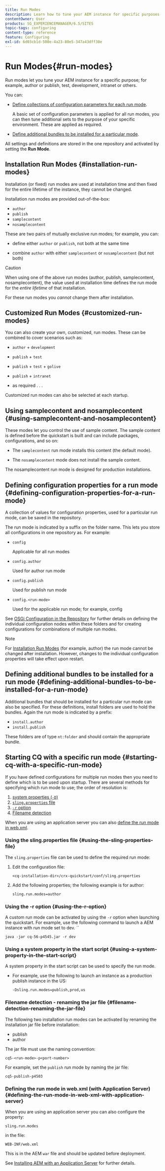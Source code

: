 ```yaml
---
title: Run Modes
description: Learn how to tune your AEM instance for specific purposes by using run modes.
contentOwner: User
products: SG_EXPERIENCEMANAGER/6.5/SITES
topic-tags: configuring
content-type: reference
feature: Configuring
exl-id: 6d03cb1d-500e-4a23-80e5-347a43dff30e
---
```

# Run Modes{#run-modes}

Run modes let you tune your AEM instance for a specific purpose; for example, author or publish, test, development, intranet or others.

You can:

* [Define collections of configuration parameters for each run mode](#defining-configuration-properties-for-a-run-mode).

  A basic set of configuration parameters is applied for all run modes, you can then tune additional sets to the purpose of your specific environment. These are applied as required.

* [Define additional bundles to be installed for a particular mode](#defining-additional-bundles-to-be-installed-for-a-run-mode).

All settings and definitions are stored in the one repository and activated by setting the **Run Mode**.

## Installation Run Modes {#installation-run-modes}

Installation (or fixed) run modes are used at installation time and then fixed for the entire lifetime of the instance, they cannot be changed.

Installation run modes are provided out-of-the-box:

* `author`
* `publish`
* `samplecontent`
* `nosamplecontent`

These are two pairs of mutually exclusive run modes; for example, you can:

* define either `author` or `publish`, not both at the same time

* combine `author` with either `samplecontent` or `nosamplecontent` (but not both)

>[!CAUTION]
>
>When using one of the above run modes (author, publish, samplecontent, nosamplecontent), the value used at installation time defines the run mode for the *entire lifetime* of that installation.
>
>For these run modes you *cannot* change them after installation.

## Customized Run Modes {#customized-run-modes}

You can also create your own, customized, run modes. These can be combined to cover scenarios such as:

* `author` + `development`

* `publish` + `test`

*  `publish` + `test` + `golive`

* `publish` + `intranet`

* as required . . .

Customized run modes can also be selected at each startup.

## Using samplecontent and nosamplecontent {#using-samplecontent-and-nosamplecontent}

These modes let you control the use of sample content. The sample content is defined before the quickstart is built and can include packages, configurations, and so on:

* The `samplecontent` run mode installs this content (the default mode).

* The `nosamplecontent` mode does not install the sample content.

The nosamplecontent run mode is designed for production installations.

## Defining configuration properties for a run mode {#defining-configuration-properties-for-a-run-mode}

A collection of values for configuration properties, used for a particular run mode, can be saved in the repository.

The run mode is indicated by a suffix on the folder name. This lets you store all configurations in one repository as. For example:

* `config`

  Applicable for all run modes

* `config.author`

  Used for author run mode

* `config.publish`

  Used for publish run mode

* `config.<run-mode>`

  Used for the applicable run mode; for example, config

See [OSGi Configuration in the Repository](/help/sites-deploying/configuring-osgi.md#osgi-configuration-in-the-repository) for further details on defining the individual configuration nodes within these folders and for creating configurations for combinations of multiple run modes.

>[!NOTE]
>
>For [Installation Run Modes](#installation-run-modes) (for example, author) the run mode cannot be changed after installation. However, changes to the individual configuration properties will take effect upon restart.

## Defining additional bundles to be installed for a run mode {#defining-additional-bundles-to-be-installed-for-a-run-mode}

Additional bundles that should be installed for a particular run mode can also be specified. For these definitions, install folders are used to hold the bundles. Again the run mode is indicated by a prefix:

* `install.author`
* `install.publish`

These folders are of type `nt:folder` and should contain the appropriate bundle.

## Starting CQ with a specific run mode {#starting-cq-with-a-specific-run-mode}

If you have defined configurations for multiple run modes then you need to define which is to be used upon startup. There are several methods for specifying which run mode to use; the order of resolution is:

1. [system properties (`-D`)](#using-a-system-property-in-the-start-script)
1. [ `sling.properties` file](#using-the-sling-properties-file)
1. [ `-r` option](#using-the-r-option)
1. [Filename detection](#filename-detection-renaming-the-jar-file)

When you are using an application server you can also [define the run mode in web.xml](#defining-the-run-mode-in-web-xml-with-application-server).

### Using the sling.properties file {#using-the-sling-properties-file}

The `sling.properties` file can be used to define the required run mode:

1. Edit the configuration file:

   `<cq-installation-dir>/crx-quickstart/conf/sling.properties`

1. Add the following properties; the following example is for author:

   `sling.run.modes=author`

### Using the -r option {#using-the-r-option}

A custom run mode can be activated by using the `-r` option when launching the quickstart. For example, use the following command to launch a AEM instance with run mode set to dev. ``

```shell
java -jar cq-56-p4545.jar -r dev
```

### Using a system property in the start script {#using-a-system-property-in-the-start-script}

A system property in the start script can be used to specify the run mode.

* For example, use the following to launch an instance as a production publish instance in the US:

  `-Dsling.run.modes=publish,prod,us`

### Filename detection - renaming the jar file {#filename-detection-renaming-the-jar-file}

The following two installation run modes can be activated by renaming the installation jar file before installation:

* publish
* author

The jar file must use the naming convention:

`cq5-<run-mode>-p<port-number>`

For example, set the `publish` run mode by naming the jar file:

`cq5-publish-p4503`

### Defining the run mode in web.xml (with Application Server) {#defining-the-run-mode-in-web-xml-with-application-server}

When you are using an application server you can also configure the property:

`sling.run.modes`

in the file:

`WEB-INF/web.xml`

This is in the AEM `war` file and should be updated before deployment.

See [Installing AEM with an Application Server](/help/sites-deploying/application-server-install.md) for further details.
